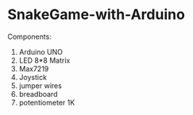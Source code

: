 # SnakeGame-with-Arduino
Components:
1. Arduino UNO
2. LED 8*8 Matrix 
3. Max7219
4. Joystick
5. jumper wires
6. breadboard
7. potentiometer 1K
